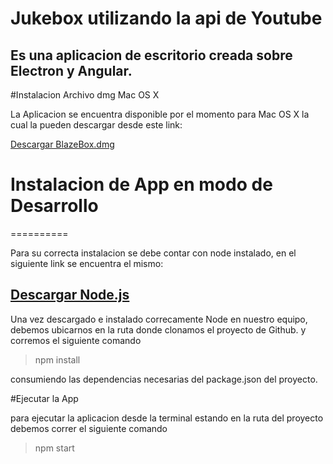 # Jukebox utilizando la api de Youtube

Es una aplicacion de escritorio creada sobre Electron y Angular.
--------------------

#Instalacion Archivo dmg Mac OS X

La Aplicacion se encuentra disponible por el momento para Mac OS X la cual la pueden descargar desde este link:

[Descargar BlazeBox.dmg](https://mega.nz/#!WQ8ESApY!BNjnRRHQHq_1a0lzq9bD2XmrBF4_xtrouXul2uwDDaY "Descargar BlazeBox")


# Instalacion de App en modo de Desarrollo
==========

Para su correcta instalacion se debe contar con node instalado, en el siguiente link se encuentra el mismo:

  [Descargar Node.js](https://nodejs.org/en/download/ "Link a el website de Node")
--------------------

Una vez descargado e instalado correcamente Node en nuestro equipo, debemos ubicarnos en la ruta donde clonamos el proyecto de Github. y corremos el siguiente comando

> npm install

consumiendo las dependencias necesarias del package.json del proyecto.

#Ejecutar la App

para ejecutar la aplicacion desde la terminal estando en la ruta del proyecto debemos correr el siguiente comando

> npm start

